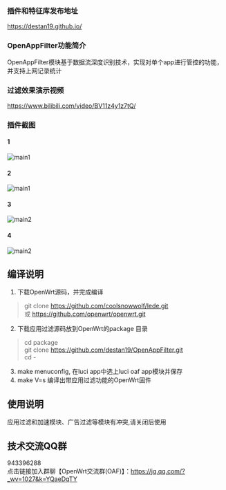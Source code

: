 
### 插件和特征库发布地址

https://destan19.github.io/
### OpenAppFilter功能简介

OpenAppFilter模块基于数据流深度识别技术，实现对单个app进行管控的功能，并支持上网记录统计

### 过滤效果演示视频
https://www.bilibili.com/video/BV11z4y1z7tQ/  

	
### 插件截图
#### 1
![main1](https://destan19.github.io/assets/img/oaf/oaf1.png)

#### 2
![main1](https://destan19.github.io/assets/img/oaf/oaf2.png)

#### 3
![main2](https://destan19.github.io/assets/img/oaf/oaf3.png)


#### 4
![main2](https://destan19.github.io/assets/img/oaf/oaf4.png)


## 编译说明
1. 下载OpenWrt源码，并完成编译
> git clone https://github.com/coolsnowwolf/lede.git  
> 或 https://github.com/openwrt/openwrt.git  
2. 下载应用过滤源码放到OpenWrt的package 目录
> cd package  
git clone https://github.com/destan19/OpenAppFilter.git  
cd -
3. make menuconfig, 在luci app中选上luci oaf app模块并保存 
4. make V=s 编译出带应用过滤功能的OpenWrt固件 

## 使用说明
应用过滤和加速模块、广告过滤等模块有冲突,请关闭后使用

## 技术交流QQ群 
943396288  
点击链接加入群聊【OpenWrt交流群(OAF)】：https://jq.qq.com/?_wv=1027&k=YQaeDqTY

